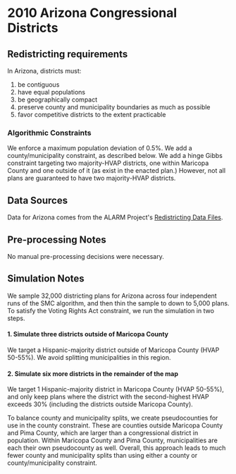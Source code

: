 # 2010 Arizona Congressional Districts

## Redistricting requirements
In Arizona, districts must:

1. be contiguous
1. have equal populations
1. be geographically compact
1. preserve county and municipality boundaries as much as possible
1. favor competitive districts to the extent practicable

### Algorithmic Constraints
We enforce a maximum population deviation of 0.5%.
We add a county/municipality constraint, as described below.
We add a hinge Gibbs constraint targeting two majority-HVAP districts, one within Maricopa County and one outside of it (as exist in the enacted plan.) However, not all plans are guaranteed to have two majority-HVAP districts.

## Data Sources
Data for Arizona comes from the ALARM Project's [Redistricting Data Files](https://alarm-redist.github.io/posts/2021-08-10-census-2020/).

## Pre-processing Notes
No manual pre-processing decisions were necessary.

## Simulation Notes
We sample 32,000 districting plans for Arizona across four independent runs of the SMC algorithm, and then thin the sample to down to 5,000 plans.
To satisfy the Voting Rights Act constraint, we run the simulation in two steps.

#### 1. Simulate three districts outside of Maricopa County
We target a Hispanic-majority district outside of Maricopa County (HVAP 50-55%). We avoid splitting municipalities in this region.

#### 2. Simulate six more districts in the remainder of the map
We target 1 Hispanic-majority district in Maricopa County (HVAP 50-55%), and only keep plans where the district with the second-highest HVAP exceeds 30% (including the districts outside Maricopa County).

To balance county and municipality splits, we create pseudocounties for use in the county constraint.
These are counties outside Maricopa County and Pima County, which are larger than a congressional district in population.
Within Maricopa County and Pima County, municipalities are each their own pseudocounty as well.
Overall, this approach leads to much fewer county and municipality splits than using either a county or county/municipality constraint.
